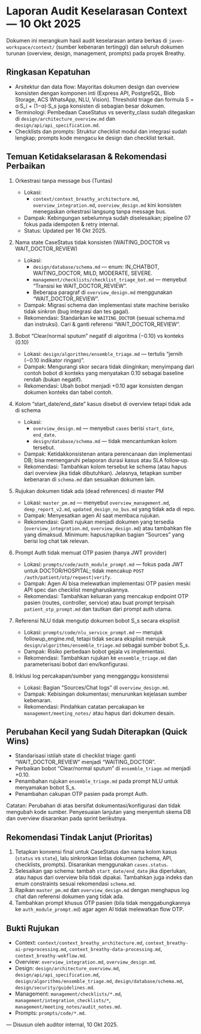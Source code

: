 # Laporan Audit Keselarasan Context — 10 Okt 2025

Dokumen ini merangkum hasil audit keselarasan antara berkas di `javen-workspace/context/` (sumber kebenaran tertinggi) dan seluruh dokumen turunan (overview, design, management, prompts) pada proyek Breathy.

## Ringkasan Kepatuhan

- Arsitektur dan data flow: Mayoritas dokumen design dan overview konsisten dengan komponen inti (Express API, PostgreSQL, Blob Storage, ACS WhatsApp, NLU, Vision). Threshold triage dan formula S = α·S_i + (1−α)·S_s juga konsisten di sebagian besar dokumen.
- Terminologi: Pembedaan CaseStatus vs severity_class sudah ditegaskan di `design/architecture_overview.md` dan `design/api/api_specification.md`.
- Checklists dan prompts: Struktur checklist modul dan integrasi sudah lengkap; prompts kode mengacu ke design dan checklist terkait.

## Temuan Ketidakselarasan & Rekomendasi Perbaikan

1) Orkestrasi tanpa message bus (Tuntas)
    - Lokasi:
       - `context/context_breathy_architecture.md`, `overview_integration.md`, `overview_design.md` kini konsisten menegaskan orkestrasi langsung tanpa message bus.
    - Dampak: Kebingungan sebelumnya sudah diselesaikan; pipeline 07 fokus pada idempoten & retry internal.
    - Status: Updated per 16 Okt 2025.

2) Nama state CaseStatus tidak konsisten (WAITING_DOCTOR vs WAIT_DOCTOR_REVIEW)
   - Lokasi:
     - `design/database/schema.md` — enum: IN_CHATBOT, WAITING_DOCTOR, MILD, MODERATE, SEVERE.
     - `management/checklists/checklist_triage_bot.md` — menyebut “Transisi ke WAIT_DOCTOR_REVIEW”.
     - Beberapa paragraf di `overview_design.md` menggunakan “WAIT_DOCTOR_REVIEW”.
   - Dampak: Migrasi schema dan implementasi state machine berisiko tidak sinkron (bug integrasi dan tes gagal).
   - Rekomendasi: Standarkan ke `WAITING_DOCTOR` (sesuai schema.md dan instruksi). Cari & ganti referensi “WAIT_DOCTOR_REVIEW”.

3) Bobot “Clear/normal sputum” negatif di algoritma (−0.10) vs konteks (0.10)
   - Lokasi: `design/algorithms/ensemble_triage.md` — tertulis “jernih (−0.10 indikator ringan)”.
   - Dampak: Mengurangi skor secara tidak diinginkan; menyimpang dari contoh bobot di konteks yang menyatakan 0.10 sebagai baseline rendah (bukan negatif).
   - Rekomendasi: Ubah bobot menjadi +0.10 agar konsisten dengan dokumen konteks dan tabel contoh.

4) Kolom “start_date/end_date” kasus disebut di overview tetapi tidak ada di schema
   - Lokasi:
     - `overview_design.md` — menyebut `cases` berisi `start_date`, `end_date`.
     - `design/database/schema.md` — tidak mencantumkan kolom tersebut.
   - Dampak: Ketidakkonsistenan antara perencanaan dan implementasi DB; bisa memengaruhi pelaporan durasi kasus atau SLA follow‑up.
   - Rekomendasi: Tambahkan kolom tersebut ke schema (atau hapus dari overview jika tidak dibutuhkan). Jelasnya, tetapkan sumber kebenaran di `schema.md` dan sesuaikan dokumen lain.

5) Rujukan dokumen tidak ada (dead references) di master PM
   - Lokasi: `master_pm.md` — menyebut `overview_management.md`, `deep_report_v2.md`, `updated_design_no_bus.md` yang tidak ada di repo.
   - Dampak: Menyesatkan agen AI saat membaca rujukan.
   - Rekomendasi: Ganti rujukan menjadi dokumen yang tersedia (`overview_integration.md`, `overview_design.md`) atau tambahkan file yang dimaksud. Minimum: hapus/rapikan bagian “Sources” yang berisi log chat tak relevan.

6) Prompt Auth tidak memuat OTP pasien (hanya JWT provider)
   - Lokasi: `prompts/code/auth_module_prompt.md` — fokus pada JWT untuk DOCTOR/HOSPITAL; tidak mencakup `POST /auth/patient/otp/request|verify`.
   - Dampak: Agen AI bisa melewatkan implementasi OTP pasien meski API spec dan checklist mengharuskannya.
   - Rekomendasi: Tambahkan keluaran yang mencakup endpoint OTP pasien (routes, controller, service) atau buat prompt terpisah `patient_otp_prompt.md` dan tautkan dari prompt auth utama.

7) Referensi NLU tidak mengutip dokumen bobot S_s secara eksplisit
   - Lokasi: `prompts/code/nlu_service_prompt.md` — merujuk followup_engine.md, tetapi tidak secara eksplisit merujuk `design/algorithms/ensemble_triage.md` sebagai sumber bobot S_s.
   - Dampak: Risiko perbedaan bobot gejala vs implementasi.
   - Rekomendasi: Tambahkan rujukan ke `ensemble_triage.md` dan parameterisasi bobot dari env/konfigurasi.

8) Inklusi log percakapan/sumber yang mengganggu konsistensi
   - Lokasi: Bagian “Sources/Chat logs” di `overview_design.md`.
   - Dampak: Kebisingan dokumentasi; menurunkan kejelasan sumber kebenaran.
   - Rekomendasi: Pindahkan catatan percakapan ke `management/meeting_notes/` atau hapus dari dokumen desain.

## Perubahan Kecil yang Sudah Diterapkan (Quick Wins)

- Standarisasi istilah state di checklist triage: ganti “WAIT_DOCTOR_REVIEW” menjadi “WAITING_DOCTOR”.
- Perbaikan bobot “Clear/normal sputum” di `ensemble_triage.md` menjadi +0.10.
- Penambahan rujukan `ensemble_triage.md` pada prompt NLU untuk menyamakan bobot S_s.
- Penambahan cakupan OTP pasien pada prompt Auth.

Catatan: Perubahan di atas bersifat dokumentasi/konfigurasi dan tidak mengubah kode sumber. Penyesuaian lanjutan yang menyentuh skema DB dan overview disarankan pada sprint berikutnya.

## Rekomendasi Tindak Lanjut (Prioritas)

1) Tetapkan konvensi final untuk CaseStatus dan nama kolom kasus (`status` vs `state`), lalu sinkronkan lintas dokumen (schema, API, checklists, prompts). Disarankan menggunakan `cases.status`.
2) Selesaikan gap schema: tambah `start_date/end_date` jika diperlukan, atau hapus dari overview bila tidak dipakai. Tambahkan juga indeks dan enum constraints sesuai rekomendasi `schema.md`.
3) Rapikan `master_pm.md` dan `overview_design.md` dengan menghapus log chat dan referensi dokumen yang tidak ada.
4) Tambahkan prompt khusus OTP pasien (bila tidak menggabungkannya ke `auth_module_prompt.md`) agar agen AI tidak melewatkan flow OTP.

## Bukti Rujukan

- Context: `context/context_breathy_architecture.md`, `context_breathy-ai-preprocessing.md`, `context_breathy-data-processing.md`, `context_breathy-wokflow.md`.
- Overview: `overview_integration.md`, `overview_design.md`.
- Design: `design/architecture_overview.md`, `design/api/api_specification.md`, `design/algorithms/ensemble_triage.md`, `design/database/schema.md`, `design/security/guidelines.md`.
- Management: `management/checklists/*.md`, `management/integration_checklists/*`, `management/meeting_notes/audit_notes.md`.
- Prompts: `prompts/code/*.md`.

— Disusun oleh auditor internal, 10 Okt 2025.
